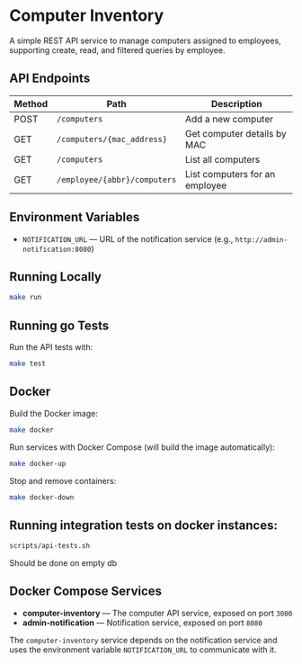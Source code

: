 # Computer Inventory

A simple REST API service to manage computers assigned to employees, supporting create, read, and filtered queries by employee.

## API Endpoints

| Method | Path                         | Description                    |
| ------ | ---------------------------- | ------------------------------ |
| POST   | `/computers`                 | Add a new computer             |
| GET    | `/computers/{mac_address}`   | Get computer details by MAC    |
| GET    | `/computers`                 | List all computers             |
| GET    | `/employee/{abbr}/computers` | List computers for an employee |

## Environment Variables

- `NOTIFICATION_URL` — URL of the notification service (e.g., `http://admin-notification:8080`)

## Running Locally

```bash
make run
```

## Running go Tests

Run the API tests with:

```bash
make test
```

## Docker

Build the Docker image:

```bash
make docker
```

Run services with Docker Compose (will build the image automatically):

```bash
make docker-up
```

Stop and remove containers:

```bash
make docker-down
```

## Running integration tests on docker instances:

```bash
scripts/api-tests.sh
```

Should be done on empty db

## Docker Compose Services

- **computer-inventory** — The computer API service, exposed on port `3000`
- **admin-notification** — Notification service, exposed on port `8080`

The `computer-inventory` service depends on the notification service and uses the environment variable `NOTIFICATION_URL` to communicate with it.
